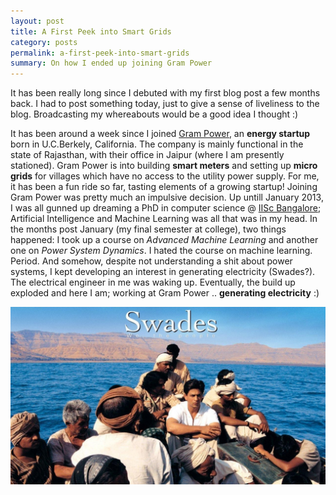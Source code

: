 ```yaml
---
layout: post
title: A First Peek into Smart Grids
category: posts
permalink: a-first-peek-into-smart-grids
summary: On how I ended up joining Gram Power
---
```


It has been really long since I debuted with my first blog post a few months back. I had to post something today, just to give a sense of liveliness to the blog. Broadcasting my whereabouts would be a good idea I thought :)

It has been around a week since I joined [Gram Power](http://www.grampower.com), an **energy startup** born in U.C.Berkely, California. The company is mainly functional in the state of Rajasthan, with their office in Jaipur (where I am presently stationed). Gram Power is into building **smart meters** and setting up **micro grids** for villages which have no access to the utility power supply. For me, it has been a fun ride so far, tasting elements of a growing startup! Joining Gram Power was pretty much an impulsive decision. Up untill January 2013, I was all gunned up dreaming a PhD in computer science @ [IISc Bangalore](http://www.iisc.ernet.in); Artificial Intelligence and Machine Learning was all that was in my head. In the months post January (my final semester at college), two things happened: I took up a course on *Advanced Machine Learning* and another one on *Power System Dynamics*. I hated the course on machine learning. Period. And somehow, despite not understanding a shit about power systems, I kept developing an interest in generating electricity (Swades?). The electrical engineer in me was waking up. Eventually, the build up exploded and here I am; working at Gram Power .. **generating electricity** :)

![Swades](/img/swades.jpg)
